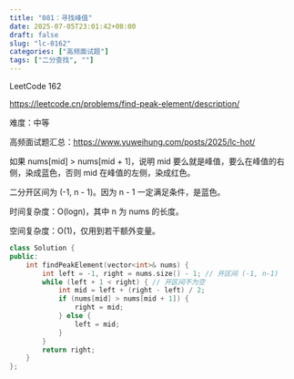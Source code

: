 ```yaml
---
title: "081：寻找峰值"
date: 2025-07-05T23:01:42+08:00
draft: false
slug: "lc-0162"
categories: ["高频面试题"]
tags: ["二分查找", ""]
---
```


LeetCode 162

https://leetcode.cn/problems/find-peak-element/description/

难度：中等

高频面试题汇总：https://www.yuweihung.com/posts/2025/lc-hot/

如果 nums[mid] > nums[mid + 1]，说明 mid 要么就是峰值，要么在峰值的右侧，染成蓝色，否则 mid 在峰值的左侧，染成红色。

二分开区间为 (-1, n - 1)。因为 n - 1 一定满足条件，是蓝色。

时间复杂度：O(logn)，其中 n 为 nums 的长度。

空间复杂度：O(1)，仅用到若干额外变量。

<!--more-->

```cpp
class Solution {
public:
    int findPeakElement(vector<int>& nums) {
        int left = -1, right = nums.size() - 1; // 开区间 (-1, n-1)
        while (left + 1 < right) { // 开区间不为空
            int mid = left + (right - left) / 2;
            if (nums[mid] > nums[mid + 1]) {
                right = mid;
            } else {
                left = mid;
            }
        }
        return right;
    }
};
```
